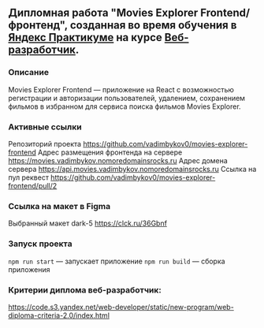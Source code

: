 ## Дипломная работа "Movies Explorer Frontend/ фронтенд", созданная во время обучения в [Яндекс Практикуме](https://practicum.yandex.ru/) на курсе [Веб-разработчик](https://practicum.yandex.ru/web/).

### Описание
Movies Explorer Frontend — приложение на React с возможностью регистрации и авторизации пользователей, удалением, сохранением фильмов в избранном для сервиса поиска фильмов Movies Explorer.

### Активные ссылки 
Репозиторий проекта https://github.com/vadimbykov0/movies-explorer-frontend
Адрес размещения фронтенда на сервере https://movies.vadimbykov.nomoredomainsrocks.ru
Адрес домена сервера https://api.movies.vadimbykov.nomoredomainsrocks.ru
Ссылка на пул реквест https://github.com/vadimbykov0/movies-explorer-frontend/pull/2

### Ссылка на макет в Figma
Выбранный макет dark-5
https://clck.ru/36Gbnf

### Запуск проекта
`npm run start` — запускает приложение
`npm run build` — сборка приложения

### Критерии диплома веб-разработчик:
https://code.s3.yandex.net/web-developer/static/new-program/web-diploma-criteria-2.0/index.html
